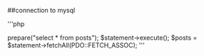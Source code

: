 ##connection to mysql

'''php
<?php

//PDO: php data objects

//connect to our mysql database

//a string that declares your connection to the database.

$dsn = "mysql:host=localhost;port=3306;dbname=demo;user=root;charset=utf8mb4";
$pdo = new PDO($dsn); //datasource name

$statement = $pdo->prepare("select * from posts");

$statement->execute();

$posts = $statement->fetchAll(PDO::FETCH_ASSOC);


'''
